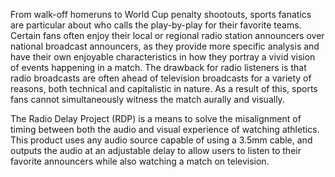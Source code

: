 From walk-off homeruns to World Cup penalty shootouts, sports fanatics are particular about who calls the play-by-play for their favorite teams. Certain fans often enjoy their local or regional radio station announcers over national broadcast announcers, as they provide more specific analysis and have their own enjoyable characteristics in how they portray a vivid vision of events happening in a match. The drawback for radio listeners is that radio broadcasts are often ahead of television broadcasts for a variety of reasons, both technical and capitalistic in nature. As a result of this, sports fans cannot simultaneously witness the match aurally and visually. 
 
The Radio Delay Project (RDP) is a means to solve the misalignment of timing between both the audio and visual experience of watching athletics. This product uses any audio source capable of using a 3.5mm cable, and outputs the audio at an adjustable delay to allow users to listen to their favorite announcers while also watching a match on television. 